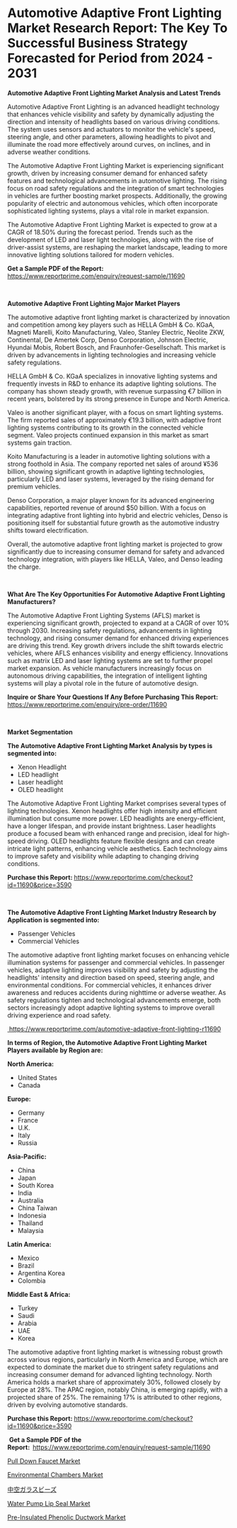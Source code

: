 <p><h1>Automotive Adaptive Front Lighting Market Research Report: The Key To Successful Business Strategy Forecasted for Period from 2024 - 2031</h1></p><p><strong>Automotive Adaptive Front Lighting Market Analysis and Latest Trends</strong></p>
<p><p>Automotive Adaptive Front Lighting is an advanced headlight technology that enhances vehicle visibility and safety by dynamically adjusting the direction and intensity of headlights based on various driving conditions. The system uses sensors and actuators to monitor the vehicle's speed, steering angle, and other parameters, allowing headlights to pivot and illuminate the road more effectively around curves, on inclines, and in adverse weather conditions.</p><p>The Automotive Adaptive Front Lighting Market is experiencing significant growth, driven by increasing consumer demand for enhanced safety features and technological advancements in automotive lighting. The rising focus on road safety regulations and the integration of smart technologies in vehicles are further boosting market prospects. Additionally, the growing popularity of electric and autonomous vehicles, which often incorporate sophisticated lighting systems, plays a vital role in market expansion. </p><p>The Automotive Adaptive Front Lighting Market is expected to grow at a CAGR of 18.50% during the forecast period. Trends such as the development of LED and laser light technologies, along with the rise of driver-assist systems, are reshaping the market landscape, leading to more innovative lighting solutions tailored for modern vehicles.</p></p>
<p><strong>Get a Sample PDF of the Report:&nbsp;</strong> <a href="https://www.reportprime.com/enquiry/request-sample/11690">https://www.reportprime.com/enquiry/request-sample/11690</a></p>
<p>&nbsp;</p>
<p><strong>Automotive Adaptive Front Lighting Major Market Players</strong></p>
<p><p>The automotive adaptive front lighting market is characterized by innovation and competition among key players such as HELLA GmbH & Co. KGaA, Magneti Marelli, Koito Manufacturing, Valeo, Stanley Electric, Neolite ZKW, Continental, De Amertek Corp, Denso Corporation, Johnson Electric, Hyundai Mobis, Robert Bosch, and Fraunhofer-Gesellschaft. This market is driven by advancements in lighting technologies and increasing vehicle safety regulations.</p><p>HELLA GmbH & Co. KGaA specializes in innovative lighting systems and frequently invests in R&D to enhance its adaptive lighting solutions. The company has shown steady growth, with revenue surpassing €7 billion in recent years, bolstered by its strong presence in Europe and North America.</p><p>Valeo is another significant player, with a focus on smart lighting systems. The firm reported sales of approximately €19.3 billion, with adaptive front lighting systems contributing to its growth in the connected vehicle segment. Valeo projects continued expansion in this market as smart systems gain traction.</p><p>Koito Manufacturing is a leader in automotive lighting solutions with a strong foothold in Asia. The company reported net sales of around ¥536 billion, showing significant growth in adaptive lighting technologies, particularly LED and laser systems, leveraged by the rising demand for premium vehicles.</p><p>Denso Corporation, a major player known for its advanced engineering capabilities, reported revenue of around $50 billion. With a focus on integrating adaptive front lighting into hybrid and electric vehicles, Denso is positioning itself for substantial future growth as the automotive industry shifts toward electrification.</p><p>Overall, the automotive adaptive front lighting market is projected to grow significantly due to increasing consumer demand for safety and advanced technology integration, with players like HELLA, Valeo, and Denso leading the charge.</p></p>
<p>&nbsp;</p>
<p><strong>What Are The Key Opportunities For Automotive Adaptive Front Lighting Manufacturers?</strong></p>
<p><p>The Automotive Adaptive Front Lighting Systems (AFLS) market is experiencing significant growth, projected to expand at a CAGR of over 10% through 2030. Increasing safety regulations, advancements in lighting technology, and rising consumer demand for enhanced driving experiences are driving this trend. Key growth drivers include the shift towards electric vehicles, where AFLS enhances visibility and energy efficiency. Innovations such as matrix LED and laser lighting systems are set to further propel market expansion. As vehicle manufacturers increasingly focus on autonomous driving capabilities, the integration of intelligent lighting systems will play a pivotal role in the future of automotive design.</p></p>
<p><strong>Inquire or Share Your Questions If Any Before Purchasing This Report:</strong> <a href="https://www.reportprime.com/enquiry/pre-order/11690">https://www.reportprime.com/enquiry/pre-order/11690</a></p>
<p>&nbsp;</p>
<p><strong>Market Segmentation</strong></p>
<p><strong>The Automotive Adaptive Front Lighting Market Analysis by types is segmented into:</strong></p>
<p><ul><li>Xenon Headlight</li><li>LED headlight</li><li>Laser headlight</li><li>OLED headlight</li></ul></p>
<p><p>The Automotive Adaptive Front Lighting Market comprises several types of lighting technologies. Xenon headlights offer high intensity and efficient illumination but consume more power. LED headlights are energy-efficient, have a longer lifespan, and provide instant brightness. Laser headlights produce a focused beam with enhanced range and precision, ideal for high-speed driving. OLED headlights feature flexible designs and can create intricate light patterns, enhancing vehicle aesthetics. Each technology aims to improve safety and visibility while adapting to changing driving conditions.</p></p>
<p><strong>Purchase this Report:&nbsp;</strong><a href="https://www.reportprime.com/checkout?id=11690&price=3590">https://www.reportprime.com/checkout?id=11690&price=3590</a></p>
<p>&nbsp;</p>
<p><strong>The Automotive Adaptive Front Lighting Market Industry Research by Application is segmented into:</strong></p>
<p><ul><li>Passenger Vehicles</li><li>Commercial Vehicles</li></ul></p>
<p><p>The automotive adaptive front lighting market focuses on enhancing vehicle illumination systems for passenger and commercial vehicles. In passenger vehicles, adaptive lighting improves visibility and safety by adjusting the headlights' intensity and direction based on speed, steering angle, and environmental conditions. For commercial vehicles, it enhances driver awareness and reduces accidents during nighttime or adverse weather. As safety regulations tighten and technological advancements emerge, both sectors increasingly adopt adaptive lighting systems to improve overall driving experience and road safety.</p></p>
<p><a href="https://www.reportprime.com/automotive-adaptive-front-lighting-r11690">&nbsp;https://www.reportprime.com/automotive-adaptive-front-lighting-r11690</a></p>
<p><strong>In terms of Region, the Automotive Adaptive Front Lighting Market Players available by Region are:</strong></p>
<p>
    <p> <strong> North America: </strong>
        <ul>
            <li>United States</li>
            <li>Canada</li>
        </ul>
        </p> 
    <p> <strong> Europe: </strong>
        <ul>
            <li>Germany</li>
            <li>France</li>
            <li>U.K.</li>
            <li>Italy</li>
            <li>Russia</li>
        </ul>
        </p> 
    <p> <strong> Asia-Pacific: </strong>
        <ul>
            <li>China</li>
            <li>Japan</li>
            <li>South Korea</li>
            <li>India</li>
            <li>Australia</li>
            <li>China Taiwan</li>
            <li>Indonesia</li>
            <li>Thailand</li>
            <li>Malaysia</li>
        </ul>
        </p> 
    <p> <strong> Latin America: </strong>
        <ul>
            <li>Mexico</li>
            <li>Brazil</li>
            <li>Argentina Korea</li>
            <li>Colombia</li>
        </ul>
        </p> 
    <p> <strong> Middle East & Africa: </strong>
        <ul>
            <li>Turkey</li>
            <li>Saudi</li>
            <li>Arabia</li>
            <li>UAE</li>
            <li>Korea</li>
        </ul>
    </p>
    </p>
<p><p>The automotive adaptive front lighting market is witnessing robust growth across various regions, particularly in North America and Europe, which are expected to dominate the market due to stringent safety regulations and increasing consumer demand for advanced lighting technology. North America holds a market share of approximately 30%, followed closely by Europe at 28%. The APAC region, notably China, is emerging rapidly, with a projected share of 25%. The remaining 17% is attributed to other regions, driven by evolving automotive standards.</p></p>
<p><strong>Purchase this Report: </strong><a href="https://www.reportprime.com/checkout?id=11690&price=3590">https://www.reportprime.com/checkout?id=11690&price=3590</a></p>
<p>&nbsp;<strong>Get a Sample PDF of the Report:&nbsp;&nbsp;</strong><a href="https://www.reportprime.com/enquiry/request-sample/11690">https://www.reportprime.com/enquiry/request-sample/11690</a></p>
<p><strong></strong></p>
<p><p><a href="https://medium.com/@kaylagreenj1521/global-pull-down-faucet-market-trends-insights-into-growth-opportunities-and-challenges-forecasted-528220836d4e">Pull Down Faucet Market</a></p><p><a href="https://medium.com/@kaylagreenj1521/insights-into-the-environmental-chambers-industry-market-financial-status-market-size-and-4b528d9e7897">Environmental Chambers Market</a></p><p><a href="https://medium.com/@dfs4ff/%E3%83%9B%E3%83%AD%E3%82%A6%E3%82%AC%E3%83%A9%E3%82%B9%E3%83%93%E3%83%BC%E3%82%BA%E7%94%A3%E6%A5%AD%E3%82%BB%E3%82%AF%E3%82%BF%E3%83%BC-2024%E5%B9%B4%E3%81%8B%E3%82%892031%E5%B9%B4%E3%81%BE%E3%81%A7%E3%81%AE%E6%96%B0%E6%8A%80%E8%A1%93%E3%81%A8%E5%B8%82%E5%A0%B4%E3%81%B8%E3%81%AE%E5%BD%B1%E9%9F%BF%E3%81%AE%E4%BA%88%E6%B8%AC-e42e15a0f239">中空ガラスビーズ</a></p><p><a href="https://issuu.com/reportprime-2/docs/water-pump-lip-seal-market-size-203_fe709225961a03">Water Pump Lip Seal Market</a></p><p><a href="https://issuu.com/reportprime-2/docs/pre-insulated-phenolic-ductwork-mar_0a55bc724b9c57">Pre-Insulated Phenolic Ductwork Market</a></p></p>